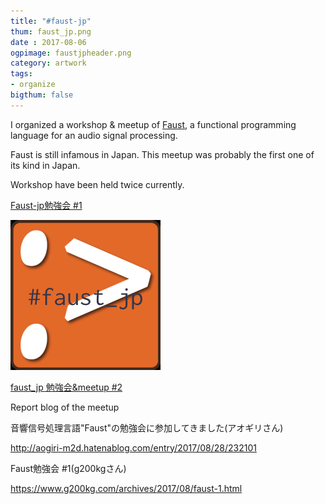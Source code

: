 ```yaml
---
title: "#faust-jp"
thum: faust_jp.png
date : 2017-08-06
ogpimage: faustjpheader.png
category: artwork
tags:
- organize
bigthum: false
---
```


I organized a workshop & meetup of [Faust](http://faust.grame.fr), a functional programming language for an audio signal processing.

Faust is still infamous in Japan. This meetup was probably the first one of its kind in Japan.

Workshop have been held twice currently.

[Faust-jp勉強会 #1](https://faust-jp.connpass.com/event/70954/)

![](faust_jp.png)

[faust_jp 勉強会&meetup #2](https://faust-jp.connpass.com/event/70954/)

Report blog of the meetup

音響信号処理言語"Faust"の勉強会に参加してきました(アオギリさん)

http://aogiri-m2d.hatenablog.com/entry/2017/08/28/232101

Faust勉強会 \#1(g200kgさん)

https://www.g200kg.com/archives/2017/08/faust-1.html
